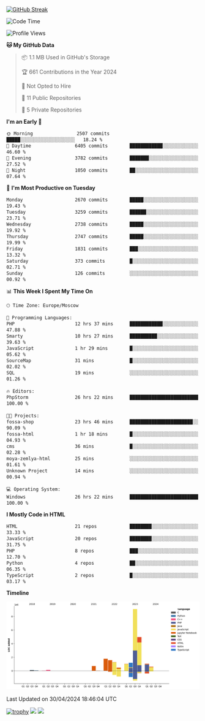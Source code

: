 [![GitHub Streak](https://github-readme-streak-stats.herokuapp.com/?user=yogik10)](https://git.io/streak-stats)
<!--START_SECTION:waka-->
![Code Time](http://img.shields.io/badge/Code%20Time-493%20hrs%2054%20mins-blue)

![Profile Views](http://img.shields.io/badge/Profile%20Views-3-blue)

**🐱 My GitHub Data** 

> 📦 1.1 MB Used in GitHub's Storage 
 > 
> 🏆 661 Contributions in the Year 2024
 > 
> 🚫 Not Opted to Hire
 > 
> 📜 11 Public Repositories 
 > 
> 🔑 5 Private Repositories 
 > 
**I'm an Early 🐤** 

```text
🌞 Morning                2507 commits        █████░░░░░░░░░░░░░░░░░░░░   18.24 % 
🌆 Daytime                6405 commits        ████████████░░░░░░░░░░░░░   46.60 % 
🌃 Evening                3782 commits        ███████░░░░░░░░░░░░░░░░░░   27.52 % 
🌙 Night                  1050 commits        ██░░░░░░░░░░░░░░░░░░░░░░░   07.64 % 
```
📅 **I'm Most Productive on Tuesday** 

```text
Monday                   2670 commits        █████░░░░░░░░░░░░░░░░░░░░   19.43 % 
Tuesday                  3259 commits        ██████░░░░░░░░░░░░░░░░░░░   23.71 % 
Wednesday                2738 commits        █████░░░░░░░░░░░░░░░░░░░░   19.92 % 
Thursday                 2747 commits        █████░░░░░░░░░░░░░░░░░░░░   19.99 % 
Friday                   1831 commits        ███░░░░░░░░░░░░░░░░░░░░░░   13.32 % 
Saturday                 373 commits         █░░░░░░░░░░░░░░░░░░░░░░░░   02.71 % 
Sunday                   126 commits         ░░░░░░░░░░░░░░░░░░░░░░░░░   00.92 % 
```


📊 **This Week I Spent My Time On** 

```text
🕑︎ Time Zone: Europe/Moscow

💬 Programming Languages: 
PHP                      12 hrs 37 mins      ████████████░░░░░░░░░░░░░   47.88 % 
Smarty                   10 hrs 27 mins      ██████████░░░░░░░░░░░░░░░   39.63 % 
JavaScript               1 hr 29 mins        █░░░░░░░░░░░░░░░░░░░░░░░░   05.62 % 
SourceMap                31 mins             █░░░░░░░░░░░░░░░░░░░░░░░░   02.02 % 
SQL                      19 mins             ░░░░░░░░░░░░░░░░░░░░░░░░░   01.26 % 

🔥 Editors: 
PhpStorm                 26 hrs 22 mins      █████████████████████████   100.00 % 

🐱‍💻 Projects: 
fossa-shop               23 hrs 46 mins      ███████████████████████░░   90.09 % 
fossa-html               1 hr 18 mins        █░░░░░░░░░░░░░░░░░░░░░░░░   04.93 % 
cms                      36 mins             █░░░░░░░░░░░░░░░░░░░░░░░░   02.28 % 
moya-zemlya-html         25 mins             ░░░░░░░░░░░░░░░░░░░░░░░░░   01.61 % 
Unknown Project          14 mins             ░░░░░░░░░░░░░░░░░░░░░░░░░   00.94 % 

💻 Operating System: 
Windows                  26 hrs 22 mins      █████████████████████████   100.00 % 
```

**I Mostly Code in HTML** 

```text
HTML                     21 repos            ████████░░░░░░░░░░░░░░░░░   33.33 % 
JavaScript               20 repos            ████████░░░░░░░░░░░░░░░░░   31.75 % 
PHP                      8 repos             ███░░░░░░░░░░░░░░░░░░░░░░   12.70 % 
Python                   4 repos             ██░░░░░░░░░░░░░░░░░░░░░░░   06.35 % 
TypeScript               2 repos             █░░░░░░░░░░░░░░░░░░░░░░░░   03.17 % 
```



**Timeline**

![Lines of Code chart](https://raw.githubusercontent.com/Yogik10/Yogik10/main/assets/bar_graph.png)


 Last Updated on 30/04/2024 18:46:04 UTC
<!--END_SECTION:waka-->
[![trophy](https://github-profile-trophy.vercel.app/?username=yogik10)](https://github.com/ryo-ma/github-profile-trophy)
![](https://github-profile-summary-cards.vercel.app/api/cards/profile-details?username=yogik10&theme=solarized_dark)
![](https://github-profile-summary-cards.vercel.app/api/cards/most-commit-language?username=yogik10&theme=solarized_dark)


